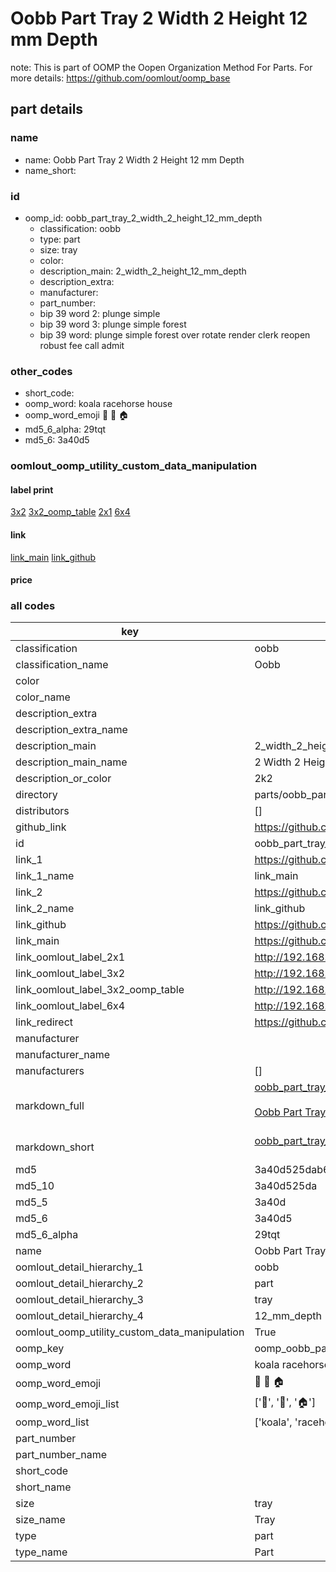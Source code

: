 # Oobb Part Tray 2 Width 2 Height 12 mm Depth  

note: This is part of OOMP the Oopen Organization Method For Parts. For more details: https://github.com/oomlout/oomp_base

##  part details
  







### name
* name: Oobb Part Tray 2 Width 2 Height 12 mm Depth
* name_short: 
### id
* oomp_id: oobb_part_tray_2_width_2_height_12_mm_depth
  * classification: oobb
  * type: part
  * size: tray
  * color: 
  * description_main: 2_width_2_height_12_mm_depth
  * description_extra: 
  * manufacturer: 
  * part_number: 
  * bip 39 word 2: plunge simple
  * bip 39 word 3: plunge simple forest
  * bip 39 word: plunge simple forest over rotate render clerk reopen robust fee call admit

### other_codes
* short_code: 
* oomp_word: koala racehorse house
* oomp_word_emoji :koala: :racehorse: :house:
* md5_6_alpha: 29tqt
* md5_6: 3a40d5






### oomlout_oomp_utility_custom_data_manipulation
#### label print
[3x2](http://192.168.1.245:1112/?label=oomp%2029tqt)
[3x2_oomp_table](http://192.168.1.108:1112/?label=oomp%2029tqt)
[2x1](http://192.168.1.242:1112/?label=oomp%2029tqt)
[6x4](http://192.168.1.55:1112/?label=oomp%2029tqt)    

#### link

[link_main](https://github.com/oomlout/oomlout_oomp_version_1_messy/tree/main/parts/oobb_part_tray_2_width_2_height_12_mm_depth) [link_github](https://github.com/oomlout/oomlout_oomp_version_1_messy/tree/main/parts/oobb_part_tray_2_width_2_height_12_mm_depth)                             

#### price







### all codes 
| key | value |  
| --- | --- |  
| classification | oobb |  
| classification_name | Oobb |  
| color |  |  
| color_name |  |  
| description_extra |  |  
| description_extra_name |  |  
| description_main | 2_width_2_height_12_mm_depth |  
| description_main_name | 2 Width 2 Height 12 mm Depth |  
| description_or_color | 2k2 |  
| directory | parts/oobb_part_tray_2_width_2_height_12_mm_depth |  
| distributors | [] |  
| github_link | https://github.com/oomlout/oomlout_oomp_part_src/tree/main/parts/oobb_part_tray_2_width_2_height_12_mm_depth |  
| id | oobb_part_tray_2_width_2_height_12_mm_depth |  
| link_1 | https://github.com/oomlout/oomlout_oomp_version_1_messy/tree/main/parts/oobb_part_tray_2_width_2_height_12_mm_depth |  
| link_1_name | link_main |  
| link_2 | https://github.com/oomlout/oomlout_oomp_version_1_messy/tree/main/parts/oobb_part_tray_2_width_2_height_12_mm_depth |  
| link_2_name | link_github |  
| link_github | https://github.com/oomlout/oomlout_oomp_version_1_messy/tree/main/parts/oobb_part_tray_2_width_2_height_12_mm_depth |  
| link_main | https://github.com/oomlout/oomlout_oomp_version_1_messy/tree/main/parts/oobb_part_tray_2_width_2_height_12_mm_depth |  
| link_oomlout_label_2x1 | http://192.168.1.242:1112/?label=oomp%2029tqt |  
| link_oomlout_label_3x2 | http://192.168.1.245:1112/?label=oomp%2029tqt |  
| link_oomlout_label_3x2_oomp_table | http://192.168.1.108:1112/?label=oomp%2029tqt |  
| link_oomlout_label_6x4 | http://192.168.1.55:1112/?label=oomp%2029tqt |  
| link_redirect | https://github.com/oomlout/oomlout_oomp_version_1_messy/tree/main/parts/oobb_part_tray_2_width_2_height_12_mm_depth |  
| manufacturer |  |  
| manufacturer_name |  |  
| manufacturers | [] |  
| markdown_full | [oobb_part_tray_2_width_2_height_12_mm_depth](none)<br>[](none)<br>[Oobb Part Tray 2 Width 2 Height 12 Mm Depth](none)<br><br> |  
| markdown_short | [oobb_part_tray_2_width_2_height_12_mm_depth](none)<br><br> |  
| md5 | 3a40d525dab6654ed85e19deb6724537 |  
| md5_10 | 3a40d525da |  
| md5_5 | 3a40d |  
| md5_6 | 3a40d5 |  
| md5_6_alpha | 29tqt |  
| name | Oobb Part Tray 2 Width 2 Height 12 mm Depth |  
| oomlout_detail_hierarchy_1 | oobb |  
| oomlout_detail_hierarchy_2 | part |  
| oomlout_detail_hierarchy_3 | tray |  
| oomlout_detail_hierarchy_4 | 12_mm_depth |  
| oomlout_oomp_utility_custom_data_manipulation | True |  
| oomp_key | oomp_oobb_part_tray_2_width_2_height_12_mm_depth |  
| oomp_word | koala racehorse house |  
| oomp_word_emoji | :koala: :racehorse: :house: |  
| oomp_word_emoji_list | [':koala:', ':racehorse:', ':house:'] |  
| oomp_word_list | ['koala', 'racehorse', 'house'] |  
| part_number |  |  
| part_number_name |  |  
| short_code |  |  
| short_name |  |  
| size | tray |  
| size_name | Tray |  
| type | part |  
| type_name | Part |  

